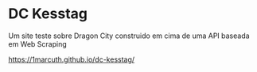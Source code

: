 # DC Kesstag

Um site teste sobre Dragon City construido em cima de uma API baseada em Web Scraping

https://1marcuth.github.io/dc-kesstag/
